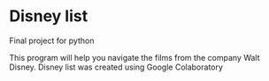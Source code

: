 # Disney list
Final project for python

This program will help you navigate the films from the company Walt Disney.
Disney list was created using Google Colaboratory
